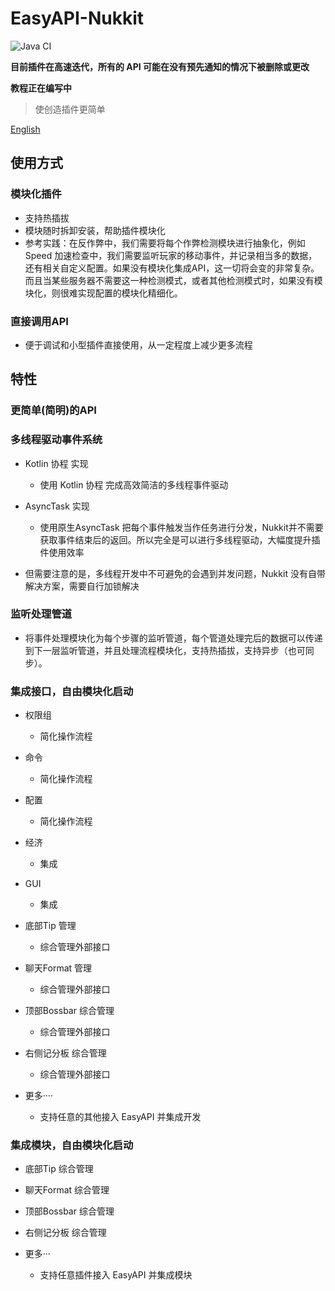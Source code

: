 # EasyAPI-Nukkit

![Java CI](https://github.com/WetABQ/EasyAPI-Nukkit/workflows/Java%20CI/badge.svg)

**目前插件在高速迭代，所有的 API 可能在没有预先通知的情况下被删除或更改**

**教程正在编写中**

> 使创造插件更简单

[English](README.md)

## 使用方式

### 模块化插件

- 支持热插拔
- 模块随时拆卸安装，帮助插件模块化
- 参考实践：在反作弊中，我们需要将每个作弊检测模块进行抽象化，例如 Speed 加速检查中，我们需要监听玩家的移动事件，并记录相当多的数据，还有相关自定义配置。如果没有模块化集成API，这一切将会变的非常复杂。而且当某些服务器不需要这一种检测模式，或者其他检测模式时，如果没有模块化，则很难实现配置的模块化精细化。

### 直接调用API

- 便于调试和小型插件直接使用，从一定程度上减少更多流程

## 特性

### 更简单(简明)的API

### 多线程驱动事件系统

- Kotlin 协程 实现

	- 使用 Kotlin 协程 完成高效简洁的多线程事件驱动

- AsyncTask 实现

	- 使用原生AsyncTask 把每个事件触发当作任务进行分发，Nukkit并不需要获取事件结束后的返回。所以完全是可以进行多线程驱动，大幅度提升插件使用效率

- 但需要注意的是，多线程开发中不可避免的会遇到并发问题，Nukkit 没有自带解决方案，需要自行加锁解决

### 监听处理管道

- 将事件处理模块化为每个步骤的监听管道，每个管道处理完后的数据可以传递到下一层监听管道，并且处理流程模块化，支持热插拔，支持异步（也可同步）。

### 集成接口，自由模块化启动

- 权限组

	- 简化操作流程

- 命令

	- 简化操作流程

- 配置

	- 简化操作流程

- 经济

	- 集成

- GUI

	- 集成

- 底部Tip 管理

	- 综合管理外部接口

- 聊天Format 管理

	- 综合管理外部接口

- 顶部Bossbar 综合管理

	- 综合管理外部接口

- 右侧记分板 综合管理

	- 综合管理外部接口

- 更多····

	- 支持任意的其他接入 EasyAPI 并集成开发

###  集成模块，自由模块化启动

- 底部Tip 综合管理
- 聊天Format 综合管理
- 顶部Bossbar 综合管理
- 右侧记分板 综合管理
- 更多···

	- 支持任意插件接入 EasyAPI 并集成模块